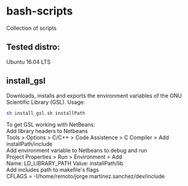 # bash-scripts
Collection of scripts

## Tested distro:
Ubuntu 16.04 LTS

## install_gsl
Downloads, installs and exports the environment variables of the GNU Scientific Library (GSL). Usage: <br/>
```bash
sh install_gsl.sh installPath
```
To get GSL working with NetBeans: <br/>
Add library headers to Netbeans <br/>
Tools > Options > C/C++ > Code Assistence > C Compiler > Add <br/>
installPath/include <br/>
Add environment variable to Netbeans to debug and run <br/>
Project Properties > Run > Environment > Add <br/>
Name: LD_LIBRARY_PATH	Value: installPath/lib <br/>
Add includes path to makefile's flags <br/>
CFLAGS = -I/home/remoto/jorge.martinez.sanchez/dev/include <br/>
